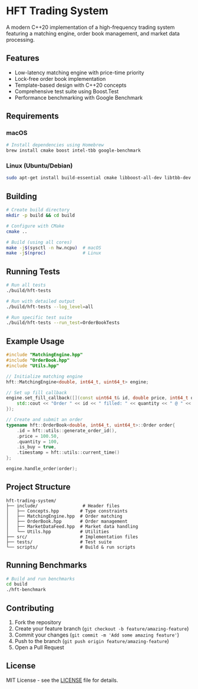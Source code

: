 # HFT Trading System

A modern C++20 implementation of a high-frequency trading system featuring a matching engine, order book management, and market data processing.

## Features

- Low-latency matching engine with price-time priority
- Lock-free order book implementation
- Template-based design with C++20 concepts
- Comprehensive test suite using Boost.Test
- Performance benchmarking with Google Benchmark

## Requirements

### macOS
```bash
# Install dependencies using Homebrew
brew install cmake boost intel-tbb google-benchmark
```

### Linux (Ubuntu/Debian)
```bash
sudo apt-get install build-essential cmake libboost-all-dev libtbb-dev libbenchmark-dev
```

## Building

```bash
# Create build directory
mkdir -p build && cd build

# Configure with CMake
cmake ..

# Build (using all cores)
make -j$(sysctl -n hw.ncpu)  # macOS
make -j$(nproc)              # Linux
```

## Running Tests

```bash
# Run all tests
./build/hft-tests

# Run with detailed output
./build/hft-tests --log_level=all

# Run specific test suite
./build/hft-tests --run_test=OrderBookTests
```

## Example Usage

```cpp
#include "MatchingEngine.hpp"
#include "OrderBook.hpp"
#include "Utils.hpp"

// Initialize matching engine
hft::MatchingEngine<double, int64_t, uint64_t> engine;

// Set up fill callback
engine.set_fill_callback([](const uint64_t& id, double price, int64_t quantity) {
    std::cout << "Order " << id << " filled: " << quantity << " @ " << price << std::endl;
});

// Create and submit an order
typename hft::OrderBook<double, int64_t, uint64_t>::Order order{
    .id = hft::utils::generate_order_id(),
    .price = 100.50,
    .quantity = 100,
    .is_buy = true,
    .timestamp = hft::utils::current_time()
};

engine.handle_order(order);
```

## Project Structure

```
hft-trading-system/
├── include/                 # Header files
│   ├── Concepts.hpp        # Type constraints
│   ├── MatchingEngine.hpp  # Order matching
│   ├── OrderBook.hpp       # Order management
│   ├── MarketDataFeed.hpp  # Market data handling
│   └── Utils.hpp           # Utilities
├── src/                    # Implementation files
├── tests/                  # Test suite
└── scripts/                # Build & run scripts
```

## Running Benchmarks

```bash
# Build and run benchmarks
cd build
./hft-benchmark
```

## Contributing

1. Fork the repository
2. Create your feature branch (`git checkout -b feature/amazing-feature`)
3. Commit your changes (`git commit -m 'Add some amazing feature'`)
4. Push to the branch (`git push origin feature/amazing-feature`)
5. Open a Pull Request

## License

MIT License - see the [LICENSE](LICENSE) file for details.
